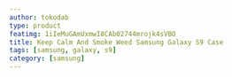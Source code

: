 ```yaml
---
author: tokodab
type: product
featimg: 1iIeMuGAmUxmwI8CAb02744mrojk4sVBO
title: Keep Calm And Smoke Weed Samsung Galaxy S9 Case
tags: [samsung, galaxy, s9]
category: [samsung]
---
```

